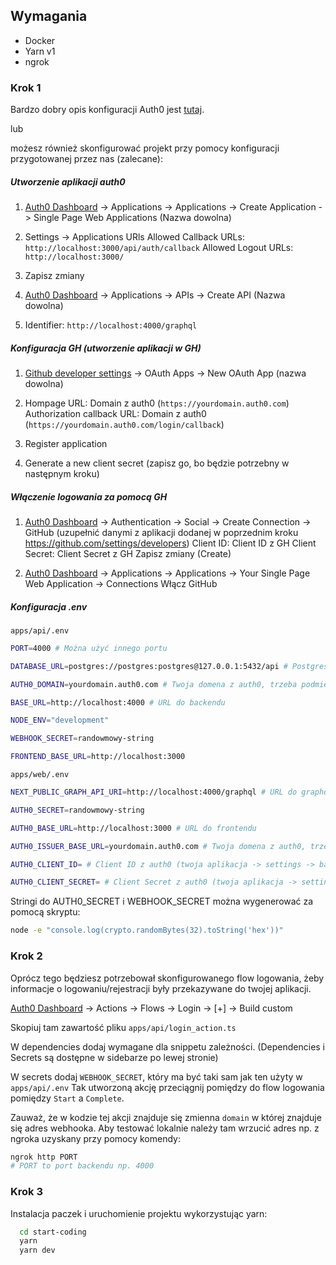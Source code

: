 ## Wymagania

- Docker
- Yarn v1
- ngrok

### Krok 1

Bardzo dobry opis konfiguracji Auth0 jest [tutaj](https://github.com/auth0/nextjs-auth0#auth0-configuration).

lub

możesz również skonfigurować projekt przy pomocy konfiguracji przygotowanej przez nas (zalecane):

##### Utworzenie aplikacji auth0

1. [Auth0 Dashboard](https://manage.auth0.com/dashboard) -> Applications -> Applications -> Create Application -> Single Page Web Applications (Nazwa dowolna)

2. Settings -> Applications URls
   Allowed Callback URLs: `http://localhost:3000/api/auth/callback`
   Allowed Logout URLs: `http://localhost:3000/`

3. Zapisz zmiany

4. [Auth0 Dashboard](https://manage.auth0.com/dashboard) -> Applications -> APIs -> Create API (Nazwa dowolna)

5. Identifier: `http://localhost:4000/graphql`

##### Konfiguracja GH (utworzenie aplikacji w GH)

1. [Github developer settings](https://github.com/settings/developers) -> OAuth Apps -> New OAuth App (nazwa dowolna)

2. Hompage URL: Domain z auth0 (`https://yourdomain.auth0.com`)
   Authorization callback URL: Domain z auth0 (`https://yourdomain.auth0.com/login/callback`)

3. Register application

4. Generate a new client secret (zapisz go, bo będzie potrzebny w następnym kroku)

##### Włączenie logowania za pomocą GH

1.  [Auth0 Dashboard](https://manage.auth0.com/dashboard) -> Authentication -> Social -> Create Connection -> GitHub
    (uzupełnić danymi z aplikacji dodanej w poprzednim kroku https://github.com/settings/developers)
    Client ID: Client ID z GH
    Client Secret: Client Secret z GH
    Zapisz zmiany (Create)

2.  [Auth0 Dashboard](https://manage.auth0.com/dashboard) -> Applications -> Applications -> Your Single Page Web Application -> Connections
    Włącz GitHub

##### Konfiguracja .env

`apps/api/.env`

```bash
PORT=4000 # Można użyć innego portu

DATABASE_URL=postgres://postgres:postgres@127.0.0.1:5432/api # Postgres URL

AUTH0_DOMAIN=yourdomain.auth0.com # Twoja domena z auth0, trzeba podmienić

BASE_URL=http://localhost:4000 # URL do backendu

NODE_ENV="development"

WEBHOOK_SECRET=randowmowy-string

FRONTEND_BASE_URL=http://localhost:3000
```

`apps/web/.env`

```bash
NEXT_PUBLIC_GRAPH_API_URI=http://localhost:4000/graphql # URL do graphql backendu

AUTH0_SECRET=randowmowy-string

AUTH0_BASE_URL=http://localhost:3000 # URL do frontendu

AUTH0_ISSUER_BASE_URL=yourdomain.auth0.com # Twoja domena z auth0, trzeba podmienić

AUTH0_CLIENT_ID= # Client ID z auth0 (twoja aplikacja -> settings -> basic information)

AUTH0_CLIENT_SECRET= # Client Secret z auth0 (twoja aplikacja -> settings -> basic information)
```

Stringi do AUTH0_SECRET i WEBHOOK_SECRET można wygenerować za pomocą skryptu:

```bash
node -e "console.log(crypto.randomBytes(32).toString('hex'))"
```

### Krok 2

Oprócz tego będziesz potrzebował skonfigurowanego flow logowania, żeby informacje o logowaniu/rejestracji były przekazywane do twojej aplikacji.

[Auth0 Dashboard](https://manage.auth0.com/dashboard) -> Actions -> Flows -> Login -> [+] -> Build custom

Skopiuj tam zawartość pliku `apps/api/login_action.ts`

W dependencies dodaj wymagane dla snippetu zależności. (Dependencies i Secrets są dostępne w sidebarze po lewej stronie)

W secrets dodaj `WEBHOOK_SECRET`, który ma być taki sam jak ten użyty w `apps/api/.env`
Tak utworzoną akcję przeciągnij pomiędzy do flow logowania pomiędzy `Start` a `Complete`.

Zauważ, że w kodzie tej akcji znajduje się zmienna `domain` w której znajduje się adres webhooka. Aby testować lokalnie należy tam wrzucić adres np. z ngroka uzyskany przy pomocy komendy:

```bash
ngrok http PORT
# PORT to port backendu np. 4000
```

### Krok 3

Instalacja paczek i uruchomienie projektu wykorzystując yarn:

```bash
  cd start-coding
  yarn
  yarn dev
```
